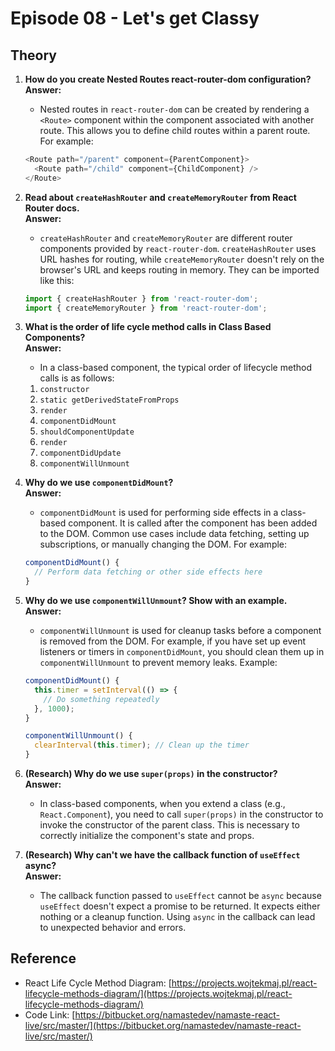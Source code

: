 # Episode 08 - Let's get Classy

## Theory

1. **How do you create Nested Routes react-router-dom configuration?**  
   **Answer:**
     - Nested routes in `react-router-dom` can be created by rendering a `<Route>` component within the component associated with another route. This allows you to define child routes within a parent route. For example:
     ```javascript
     <Route path="/parent" component={ParentComponent}>
       <Route path="/child" component={ChildComponent} />
     </Route>
     ```

2. **Read about `createHashRouter` and `createMemoryRouter` from React Router docs.**  
   **Answer:**
     - `createHashRouter` and `createMemoryRouter` are different router components provided by `react-router-dom`. `createHashRouter` uses URL hashes for routing, while `createMemoryRouter` doesn't rely on the browser's URL and keeps routing in memory. They can be imported like this:
     ```javascript
     import { createHashRouter } from 'react-router-dom';
     import { createMemoryRouter } from 'react-router-dom';
     ```

3. **What is the order of life cycle method calls in Class Based Components?**  
   **Answer:**
     - In a class-based component, the typical order of lifecycle method calls is as follows:
     1. `constructor`
     2. `static getDerivedStateFromProps`
     3. `render`
     4. `componentDidMount`
     5. `shouldComponentUpdate`
     6. `render`
     7. `componentDidUpdate`
     8. `componentWillUnmount`

4. **Why do we use `componentDidMount`?**  
   **Answer:**
     - `componentDidMount` is used for performing side effects in a class-based component. It is called after the component has been added to the DOM. Common use cases include data fetching, setting up subscriptions, or manually changing the DOM. For example:
     ```javascript
     componentDidMount() {
       // Perform data fetching or other side effects here
     }
     ```

5. **Why do we use `componentWillUnmount`? Show with an example.**  
   **Answer:**
     - `componentWillUnmount` is used for cleanup tasks before a component is removed from the DOM. For example, if you have set up event listeners or timers in `componentDidMount`, you should clean them up in `componentWillUnmount` to prevent memory leaks. Example:
     ```javascript
     componentDidMount() {
       this.timer = setInterval(() => {
         // Do something repeatedly
       }, 1000);
     }

     componentWillUnmount() {
       clearInterval(this.timer); // Clean up the timer
     }
     ```

6. **(Research) Why do we use `super(props)` in the constructor?**  
   **Answer:**
     - In class-based components, when you extend a class (e.g., `React.Component`), you need to call `super(props)` in the constructor to invoke the constructor of the parent class. This is necessary to correctly initialize the component's state and props.

7. **(Research) Why can't we have the callback function of `useEffect` async?**  
   **Answer:**
     - The callback function passed to `useEffect` cannot be `async` because `useEffect` doesn't expect a promise to be returned. It expects either nothing or a cleanup function. Using `async` in the callback can lead to unexpected behavior and errors.


## Reference

- React Life Cycle Method Diagram: [https://projects.wojtekmaj.pl/react-lifecycle-methods-diagram/](https://projects.wojtekmaj.pl/react-lifecycle-methods-diagram/)
- Code Link: [https://bitbucket.org/namastedev/namaste-react-live/src/master/](https://bitbucket.org/namastedev/namaste-react-live/src/master/)

